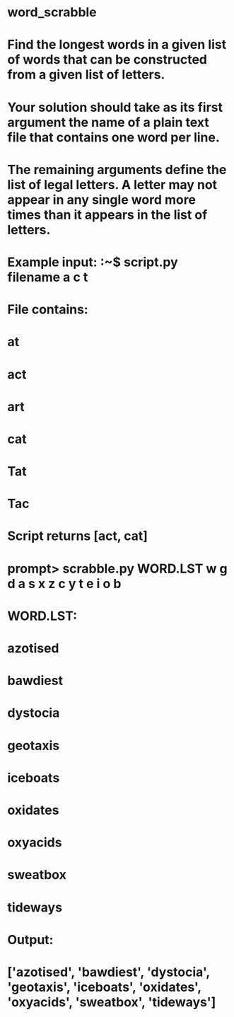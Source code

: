 # word_scrabble

# Find the longest words in a given list of words that can be constructed from a given list of letters.
#   Your solution should take as its first argument the name of a plain text file that contains one word per line.
#   The remaining arguments define the list of legal letters. A letter may not appear in any single word more times than it appears in the list of letters.
# Example input: :~$ script.py filename  a c t 
# File contains:

# at
# act
# art
# cat
# Tat
# Tac

# Script returns [act, cat]

# prompt> scrabble.py WORD.LST w g d a s x z c y t e i o b
# WORD.LST:
# azotised
# bawdiest
# dystocia
# geotaxis
# iceboats
# oxidates
# oxyacids
# sweatbox
# tideways

# Output:
# ['azotised', 'bawdiest', 'dystocia', 'geotaxis', 'iceboats', 'oxidates', 'oxyacids', 'sweatbox', 'tideways']
